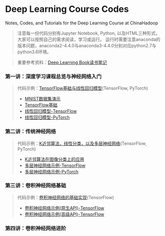 # Deep Learning Course Codes
Notes, Codes, and Tutorials for the Deep Learning Course at ChinaHadoop

> 注意每一份代码分别有Jupyter Notebook, Python, 以及HTML三种形式，大家可以按照自己的需求阅读，学习或运行。
> 运行时需要注意anaconda的版本问题，anaconda2-4.4.0与anaconda3-4.4.0分别对应python2.7与python3.6环境。

> 重要参考资料：[Deep Learning Book读书笔记](https://github.com/exacity/simplified-deeplearning.git)

### 第一讲：深度学习课程总览与神经网络入门
> 代码示例：[TensorFlow基础与线性回归模型](https://github.com/jastarex/DeepLearningCourseCodes/tree/master/01_TF_basics_and_linear_regression)(TensorFlow, PyTorch)
> - [MNIST数据集演示](https://github.com/jastarex/DeepLearningCourseCodes/blob/master/01_TF_basics_and_linear_regression/mnist_data_introduction_tf.ipynb)
> - [TensorFlow基础](https://github.com/jastarex/DeepLearningCourseCodes/blob/master/01_TF_basics_and_linear_regression/tensorflow_basic.ipynb)
> - [线性回归模型-TensorFlow](https://github.com/jastarex/DeepLearningCourseCodes/blob/master/01_TF_basics_and_linear_regression/linear_regression_tf.ipynb)
> - [线性回归模型-PyTorch](https://github.com/jastarex/DeepLearningCourseCodes/blob/master/01_TF_basics_and_linear_regression/linear_regression_pt.ipynb)

### 第二讲：传统神经网络
> 代码示例：[K近邻算法，线性分类，以及多层神经网络](https://github.com/jastarex/DeepLearningCourseCodes/tree/master/02_logistic_regression_and_multilayer_perceptron)(TensorFlow, PyTorch)
> - [K近邻算法在图像分类上的应用](https://github.com/jastarex/DeepLearningCourseCodes/blob/master/02_logistic_regression_and_multilayer_perceptron/nearest_neighbor_tf.ipynb)
> - [多层神经网络示例-TensorFlow](https://github.com/jastarex/DeepLearningCourseCodes/blob/master/02_logistic_regression_and_multilayer_perceptron/neural_network_tf.ipynb)
> - [多层神经网络示例-PyTorch](https://github.com/jastarex/DeepLearningCourseCodes/blob/master/02_logistic_regression_and_multilayer_perceptron/neural_network_pt.ipynb)

### 第三讲：卷积神经网络基础
> 代码示例：[卷积神经网络的基础实现](https://github.com/jastarex/DeepLearningCourseCodes/tree/master/03_CNN_basics)(TensorFlow)
> - [卷积神经网络示例(原生API)-TensorFlow](https://github.com/jastarex/DeepLearningCourseCodes/blob/master/03_CNN_basics/cnn_tf_raw.ipynb)
> - [卷积神经网络示例(高级API)-TensorFlow](https://github.com/jastarex/DeepLearningCourseCodes/blob/master/03_CNN_basics/cnn_tf.ipynb)

### 第四讲：卷积神经网络进阶
